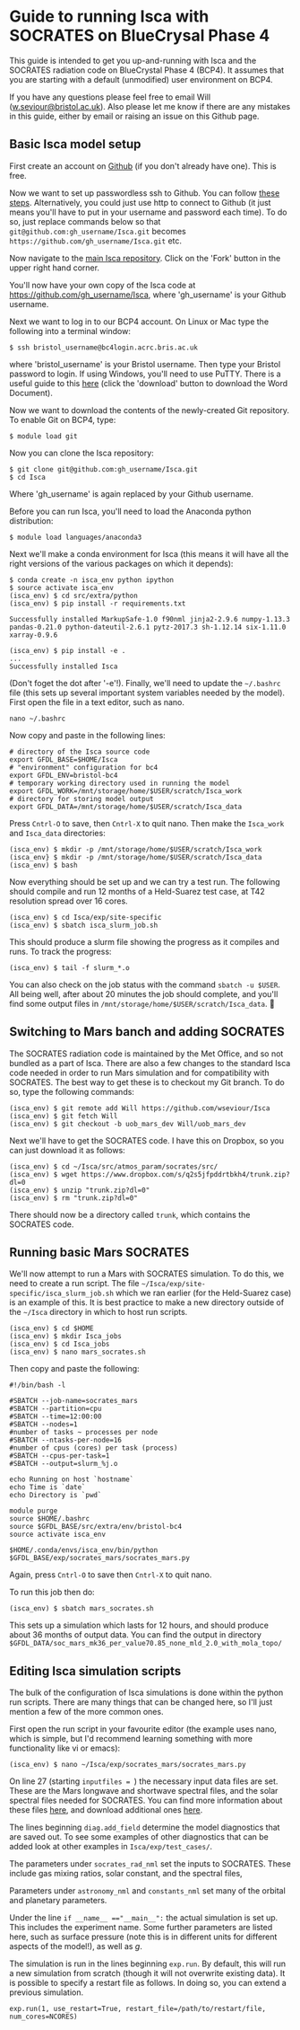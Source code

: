 
# Guide to running Isca with SOCRATES on BlueCrysal Phase 4

This guide is intended to get you up-and-running with Isca and the SOCRATES
radiation code on BlueCrystal Phase 4 (BCP4). It assumes that you are starting
with a default (unmodified) user environment on BCP4. 

If you have any questions please feel free to email Will
(w.seviour@bristol.ac.uk). Also please let me know if there are any mistakes in
this guide, either by email or raising an issue on this Github page.



## Basic Isca model setup

First create an account on [Github](https://github.com/) (if you don't already
have one). This is free.

Now we want to set up passwordless ssh to Github. You can follow [these
steps](https://help.github.com/en/articles/connecting-to-github-with-ssh). Alternatively,
you could just use http to connect to Github (it just means you'll have to put
in your username and password each time). To do so, just replace commands below
so that `git@github.com:gh_username/Isca.git` becomes
`https://github.com/gh_username/Isca.git` etc.

Now navigate to the [main Isca
repository](https://github.com/ExeClim/Isca). Click on the 'Fork' button in the
upper right hand corner.

You'll now have your own copy of the Isca code at
https://github.com/gh_username/Isca, where 'gh_username' is your Github username. 

Next we want to log in to our BCP4 account. On Linux or Mac type the following
into a terminal window:

```{bash}
$ ssh bristol_username@bc4login.acrc.bris.ac.uk
```

where 'bristol_username' is your Bristol username. Then type your Bristol
password to login. If using Windows, you'll need to use PuTTY. There is a useful
guide to this
[here](https://github.com/rgnmudhar/MSci_Project/blob/master/Handover%20Document%20for%2060%20CP%20MSci%20Project%20A1005.docx)
(click the 'download' button to download the Word Document). 

Now we want to download the contents of the newly-created Git repository. To
enable Git on BCP4, type:

```{bash}
$ module load git
```

Now you can clone the Isca repository:

```{bash}
$ git clone git@github.com:gh_username/Isca.git
$ cd Isca
```

Where 'gh_username' is again replaced by your Github username. 

Before you can run Isca, you'll need to load the Anaconda python distribution:

```{bash}
$ module load languages/anaconda3
```

Next we'll make a conda environment for Isca (this means it will have all the
right versions of the various packages on which it depends):

```{bash}
$ conda create -n isca_env python ipython
$ source activate isca_env
(isca_env) $ cd src/extra/python
(isca_env) $ pip install -r requirements.txt

Successfully installed MarkupSafe-1.0 f90nml jinja2-2.9.6 numpy-1.13.3 pandas-0.21.0 python-dateutil-2.6.1 pytz-2017.3 sh-1.12.14 six-1.11.0 xarray-0.9.6

(isca_env) $ pip install -e .
...
Successfully installed Isca
```

(Don't foget the dot after '-e'!). Finally, we'll need to update the `~/.bashrc`
file (this sets up several important system variables needed by the
model). First open the file in a text editor, such as nano.

```{bash}
nano ~/.bashrc
```

Now copy and paste in the following lines:

```{bash}
# directory of the Isca source code
export GFDL_BASE=$HOME/Isca
# "environment" configuration for bc4
export GFDL_ENV=bristol-bc4
# temporary working directory used in running the model
export GFDL_WORK=/mnt/storage/home/$USER/scratch/Isca_work
# directory for storing model output
export GFDL_DATA=/mnt/storage/home/$USER/scratch/Isca_data
```

Press `Cntrl-O` to save, then `Cntrl-X` to quit nano. Then make the `Isca_work` and
`Isca_data` directories:

```{bash}
(isca_env) $ mkdir -p /mnt/storage/home/$USER/scratch/Isca_work
(isca_env} $ mkdir -p /mnt/storage/home/$USER/scratch/Isca_data
(isca_env) $ bash
```
Now everything should be set up and we can try a test run. The following should 
compile and run 12 months of a Held-Suarez test case, at T42 resolution spread over 16 cores. 

```{bash}
(isca_env) $ cd Isca/exp/site-specific
(isca_env) $ sbatch isca_slurm_job.sh
```

This should produce a slurm file showing the progress as it compiles and runs. 
To track the progress:

```{bash}
(isca_env) $ tail -f slurm_*.o
```

You can also check on the job status with the command `sbatch -u $USER`. All
being well, after about 20 minutes the job should complete, and you'll find some
output files in `/mnt/storage/home/$USER/scratch/Isca_data`. :clap:


## Switching to Mars banch and adding SOCRATES

The SOCRATES radiation code is maintained by the Met Office, and so not bundled
as a part of Isca. There are also a few changes to the standard Isca code needed
in order to run Mars simulation and for compatibility with SOCRATES. The best
way to get these is to checkout my Git branch. To do so, type the following
commands:

```{bash}
(isca_env) $ git remote add Will https://github.com/wseviour/Isca
(isca_env) $ git fetch Will
(isca_env) $ git checkout -b uob_mars_dev Will/uob_mars_dev
```

Next we'll have to get the SOCRATES code. I have this on Dropbox, so you can
just download it as follows:

```{bash}
(isca_env) $ cd ~/Isca/src/atmos_param/socrates/src/
(isca_env) $ wget https://www.dropbox.com/s/q2s5jfpddrtbkh4/trunk.zip?dl=0
(isca_env) $ unzip "trunk.zip?dl=0"
(isca_env) $ rm "trunk.zip?dl=0"
```

There should now be a directory called `trunk`, which contains the SOCRATES
code.


## Running basic Mars SOCRATES

We'll now attempt to run a Mars with SOCRATES simulation. To do this, we need to
create a run script. The file `~/Isca/exp/site-specific/isca_slurm_job.sh` which
we ran earlier (for the Held-Suarez case) is an example of this. It is best
practice to make a new directory outside of the `~/Isca` directory in which to
host run scripts.

```{bash}
(isca_env) $ cd $HOME
(isca_env) $ mkdir Isca_jobs
(isca_env) $ cd Isca_jobs
(isca_env) $ nano mars_socrates.sh
```

Then copy and paste the following:

```{bash}
#!/bin/bash -l

#SBATCH --job-name=socrates_mars
#SBATCH --partition=cpu
#SBATCH --time=12:00:00
#SBATCH --nodes=1
#number of tasks ~ processes per node
#SBATCH --ntasks-per-node=16
#number of cpus (cores) per task (process)
#SBATCH --cpus-per-task=1
#SBATCH --output=slurm_%j.o

echo Running on host `hostname`
echo Time is `date`
echo Directory is `pwd`

module purge
source $HOME/.bashrc
source $GFDL_BASE/src/extra/env/bristol-bc4
source activate isca_env

$HOME/.conda/envs/isca_env/bin/python $GFDL_BASE/exp/socrates_mars/socrates_mars.py
```

Again, press `Cntrl-O` to save then `Cntrl-X` to quit nano.

To run this job then do: 

```{bash}
(isca_env) $ sbatch mars_socrates.sh
```

This sets up a simulation which lasts for 12 hours, and should produce about 36
months of output data. You can find the output in directory
`$GFDL_DATA/soc_mars_mk36_per_value70.85_none_mld_2.0_with_mola_topo/`



## Editing Isca simulation scripts

The bulk of the configuration of Isca simulations is done within the python run
scripts. There are many things that can be changed here, so I'll just mention a
few of the more common ones.

First open the run script in your favourite editor (the example uses nano, which
is simple, but I'd recommend learning something with more functionality like vi
or emacs):

```{bash}
(isca_env) $ nano ~/Isca/exp/socrates_mars/socrates_mars.py
```

On line 27 (starting `inputfiles = `) the necessary input data files are
set. These are the Mars longwave and shortwave spectral files, and the solar
spectral files needed for SOCRATES. You can find more information about these
files [here](https://simplex.giss.nasa.gov/gcm/ROCKE-3D/Spectralfiles.html), and
download additional ones [here](https://portal.nccs.nasa.gov/GISS_modelE/ROCKE-3D/).

The lines beginning `diag.add_field` determine the model diagnostics that are
saved out. To see some examples of other diagnostics that can be added look at
other examples in `Isca/exp/test_cases/`.

The parameters under `socrates_rad_nml` set the inputs to SOCRATES. These
include gas mixing ratios, solar constant, and the spectral files,

Parameters under `astronomy_nml` and `constants_nml` set many of the orbital and
planetary parameters.

Under the line `if __name__ =="__main__":` the actual simulation is set up. This
includes the experiment name. Some further parameters are listed here, such as
surface pressure (note this is in different units for different aspects of the
model!), as well as $g$.

The simulation is run in the lines beginning `exp.run`. By default, this will
run a new simulation from scratch (though it will not overwrite existing
data). It is possible to specify a restart file as follows. In doing so, you can
extend a previous simulation.

```{python}
exp.run(1, use_restart=True, restart_file=/path/to/restart/file, num_cores=NCORES)
```

